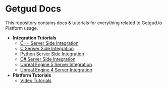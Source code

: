 # Getgud Docs

This repository contains docs & tutorials for everything related to Getgud.io Platform usage.


- <b>Integration Tutorials</b>
  * [C++ Server Side Integration](https://github.com/getgud-io/getgud-docs/blob/main/Integrations/C%2B%2B/cpp-integration.md)
  * [C Seriver Side Integration](https://github.com/getgud-io/getgud-docs/blob/main/Integrations/C/c-integration.md)
  * [Python Server Side Integration](https://github.com/getgud-io/getgud-docs/blob/main/Integrations/Python/python-integration.md)
  * [C# Server Side Integration](https://github.com/getgud-io/getgud-docs/blob/main/Integrations/C%23/csharp-integration.md)
  * [Unreal Engine 5 Server Integration](#subsection-11)
  * [Unreal Engine 4 Server Integration](#subsection-11)
- <b>Platform Tutorials</b>
  * [Video Tutorials](https://www.youtube.com/playlist?list=PLMIGIFMfKUAv4AQHvnv4PzSvmd9dsYk0p)

